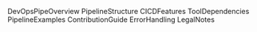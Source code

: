 DevOpsPipeOverview
PipelineStructure
CICDFeatures
ToolDependencies
PipelineExamples
ContributionGuide
ErrorHandling
LegalNotes
